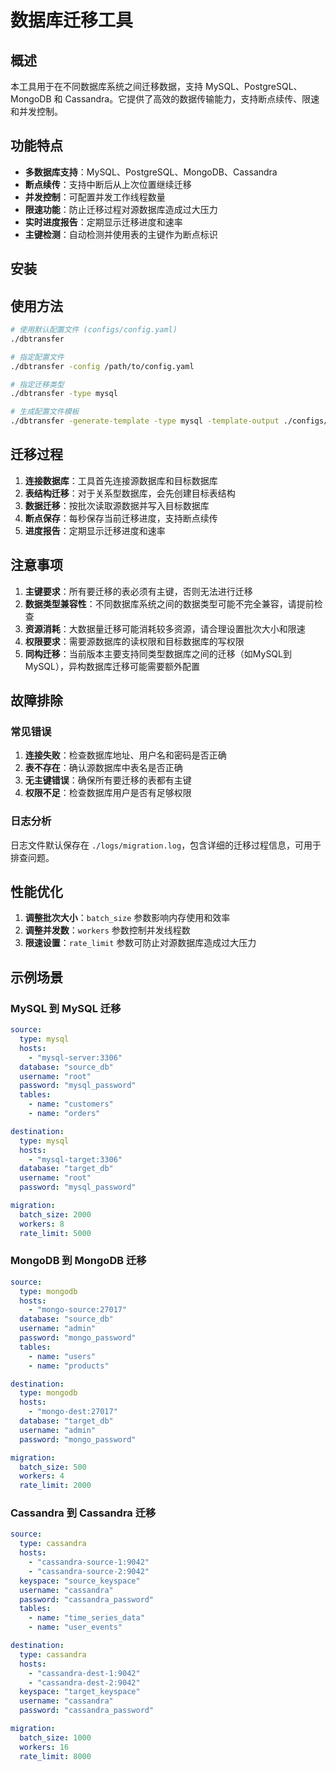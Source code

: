 # 数据库迁移工具

## 概述

本工具用于在不同数据库系统之间迁移数据，支持 MySQL、PostgreSQL、MongoDB 和 Cassandra。它提供了高效的数据传输能力，支持断点续传、限速和并发控制。

## 功能特点

- **多数据库支持**：MySQL、PostgreSQL、MongoDB、Cassandra
- **断点续传**：支持中断后从上次位置继续迁移
- **并发控制**：可配置并发工作线程数量
- **限速功能**：防止迁移过程对源数据库造成过大压力
- **实时进度报告**：定期显示迁移进度和速率
- **主键检测**：自动检测并使用表的主键作为断点标识

## 安装

## 使用方法

```bash
# 使用默认配置文件 (configs/config.yaml)
./dbtransfer

# 指定配置文件
./dbtransfer -config /path/to/config.yaml

# 指定迁移类型
./dbtransfer -type mysql

# 生成配置文件模板
./dbtransfer -generate-template -type mysql -template-output ./configs/mysql_config.yaml
```

## 迁移过程

1. **连接数据库**：工具首先连接源数据库和目标数据库
2. **表结构迁移**：对于关系型数据库，会先创建目标表结构
3. **数据迁移**：按批次读取源数据并写入目标数据库
4. **断点保存**：每秒保存当前迁移进度，支持断点续传
5. **进度报告**：定期显示迁移进度和速率

## 注意事项

1. **主键要求**：所有要迁移的表必须有主键，否则无法进行迁移
2. **数据类型兼容性**：不同数据库系统之间的数据类型可能不完全兼容，请提前检查
3. **资源消耗**：大数据量迁移可能消耗较多资源，请合理设置批次大小和限速
4. **权限要求**：需要源数据库的读权限和目标数据库的写权限
5. **同构迁移**：当前版本主要支持同类型数据库之间的迁移（如MySQL到MySQL），异构数据库迁移可能需要额外配置

## 故障排除

### 常见错误

1. **连接失败**：检查数据库地址、用户名和密码是否正确
2. **表不存在**：确认源数据库中表名是否正确
3. **无主键错误**：确保所有要迁移的表都有主键
4. **权限不足**：检查数据库用户是否有足够权限

### 日志分析

日志文件默认保存在 `./logs/migration.log`，包含详细的迁移过程信息，可用于排查问题。

## 性能优化

1. **调整批次大小**：`batch_size` 参数影响内存使用和效率
2. **调整并发数**：`workers` 参数控制并发线程数
3. **限速设置**：`rate_limit` 参数可防止对源数据库造成过大压力

## 示例场景

### MySQL 到 MySQL 迁移

```yaml
source:
  type: mysql
  hosts:
    - "mysql-server:3306"
  database: "source_db"
  username: "root"
  password: "mysql_password"
  tables:
    - name: "customers"
    - name: "orders"

destination:
  type: mysql
  hosts:
    - "mysql-target:3306"
  database: "target_db"
  username: "root"
  password: "mysql_password"

migration:
  batch_size: 2000
  workers: 8
  rate_limit: 5000
```

### MongoDB 到 MongoDB 迁移

```yaml
source:
  type: mongodb
  hosts:
    - "mongo-source:27017"
  database: "source_db"
  username: "admin"
  password: "mongo_password"
  tables:
    - name: "users"
    - name: "products"

destination:
  type: mongodb
  hosts:
    - "mongo-dest:27017"
  database: "target_db"
  username: "admin"
  password: "mongo_password"

migration:
  batch_size: 500
  workers: 4
  rate_limit: 2000
```

### Cassandra 到 Cassandra 迁移

```yaml
source:
  type: cassandra
  hosts:
    - "cassandra-source-1:9042"
    - "cassandra-source-2:9042"
  keyspace: "source_keyspace"
  username: "cassandra"
  password: "cassandra_password"
  tables:
    - name: "time_series_data"
    - name: "user_events"

destination:
  type: cassandra
  hosts:
    - "cassandra-dest-1:9042"
    - "cassandra-dest-2:9042"
  keyspace: "target_keyspace"
  username: "cassandra"
  password: "cassandra_password"

migration:
  batch_size: 1000
  workers: 16
  rate_limit: 8000
```

